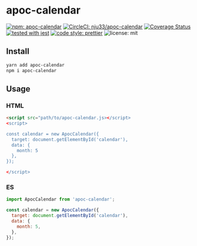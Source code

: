 # apoc-calendar

[![npm: apoc-calendar](https://img.shields.io/npm/v/apoc-calendar.svg)](https://www.npmjs.com/package/apoc-calendar)
[![CircleCI: nju33/apoc-calendar](https://circleci.com/gh/nju33/apoc-calendar.svg?style=svg&circle-token=e42b790d474eaba0c90f55c0d90a803511f4736f)](https://circleci.com/gh/nju33/apoc-calendar)
[![Coverage Status](https://coveralls.io/repos/github/nju33/apoc-calendar/badge.svg?branch=master)](https://coveralls.io/github/nju33/apoc-calendar?branch=master)
[![tested with jest](https://img.shields.io/badge/tested_with-jest-99424f.svg)](https://github.com/facebook/jest)
[![code style: prettier](https://img.shields.io/badge/code_style-prettier-ff69b4.svg?style=flat-square)](https://github.com/prettier/prettier)
![license: mit](https://img.shields.io/packagist/l/doctrine/orm.svg)

## Install

```bash
yarn add apoc-calendar
npm i apoc-calendar
```

## Usage

### HTML

```html
<script src="path/to/apoc-calendar.js></script>
<script>

const calendar = new ApocCalendar({
  target: document.getElementById('calendar'),
  data: {
    month: 5
  },
});

</script>
```

### ES

```javascript
import ApocCalendar from 'apoc-calendar';

const calendar = new ApocCalendar({
  target: document.getElementById('calendar'),
  data: {
    month: 5,
  },
});

```
